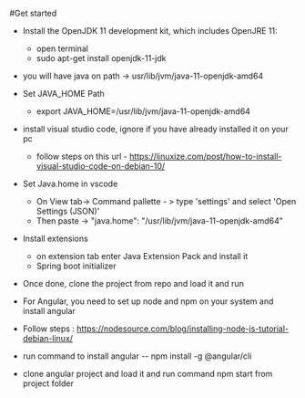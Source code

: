#Get started

- Install the OpenJDK 11 development kit, which includes OpenJRE 11:
  - open terminal
  - sudo apt-get install openjdk-11-jdk
  
 - you will have java on path -> usr/lib/jvm/java-11-openjdk-amd64

- Set JAVA_HOME Path
  - export JAVA_HOME=/usr/lib/jvm/java-11-openjdk-amd64
  
- install visual studio code, ignore if you have already installed it on your pc
  - follow steps on this url - https://linuxize.com/post/how-to-install-visual-studio-code-on-debian-10/

- Set Java.home in vscode
  - On View tab-> Command pallette - > type 'settings' and select 'Open Settings (JSON)'
  - Then paste  -> "java.home": "/usr/lib/jvm/java-11-openjdk-amd64"
  
- Install extensions
  - on extension tab enter Java Extension Pack and install it
  - Spring boot initializer

- Once done, clone the project from repo and load it and run 

- For Angular, you need to set up node and npm on your system and install angular

- Follow steps : https://nodesource.com/blog/installing-node-js-tutorial-debian-linux/

- run command to install angular -- npm install -g @angular/cli

- clone angular project and load it and run command npm start from project folder


 
 